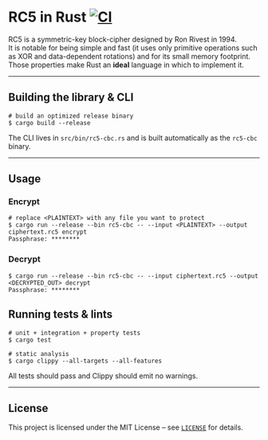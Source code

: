 # RC5 in Rust [![CI](https://github.com/JohnBasrai/rc5-cbc/actions/workflows/rust.yml/badge.svg)](https://github.com/JohnBasrai/rc5-cbc/actions/workflows/rust.yml)

RC5 is a symmetric-key block-cipher designed by Ron Rivest in 1994.  
It is notable for being simple and fast (it uses only primitive operations such as XOR and data-dependent rotations) and for its small memory footprint. Those properties make Rust an **ideal** language in which to implement it.

---

## Building the library & CLI

```console
# build an optimized release binary
$ cargo build --release
```
The CLI lives in `src/bin/rc5-cbc.rs` and is built automatically as the `rc5-cbc` binary.

---

## Usage

### Encrypt

```console
# replace <PLAINTEXT> with any file you want to protect
$ cargo run --release --bin rc5-cbc -- --input <PLAINTEXT> --output ciphertext.rc5 encrypt
Passphrase: ********
```

### Decrypt

```console
$ cargo run --release --bin rc5-cbc -- --input ciphertext.rc5 --output <DECRYPTED_OUT> decrypt
Passphrase: ********
```
## Running tests & lints

```console
# unit + integration + property tests
$ cargo test

# static analysis
$ cargo clippy --all-targets --all-features
```

All tests should pass and Clippy should emit no warnings.

---

## License

This project is licensed under the MIT License – see [`LICENSE`](LICENSE) for details.

